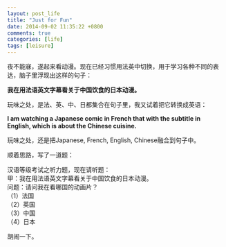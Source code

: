 ```yaml
---
layout: post_life
title: "Just for Fun"
date: 2014-09-02 11:35:22 +0800
comments: true
categories: [life]
tags: [leisure]
---
```


夜不能寐，遂起来看动漫。现在已经习惯用法英中切换，用于学习各种不同的表达，脑子里浮现出这样的句子：

**我在用法语英文字幕看关于中国饮食的日本动漫。**

玩味之处，是法、英、中、日都集合在句子里，我又试着把它转换成英语：

**I am watching a Japanese comic in French that with the subtitle in English,
which is about the Chinese cuisine.**

玩味之处，还是把Japanese, French, English, Chinese融合到句子中。

顺着思路，写了一道题：

汉语等级考试之听力题，现在请听题：  
甲：我在用法语英文字幕看关于中国饮食的日本动漫。  
问题：请问我在看哪国的动画片？  
（1）法国  
（2）英国  
（3）中国  
（4）日本  

胡闹一下。
